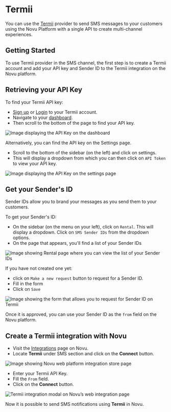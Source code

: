 # Termii

You can use the [Termii](https://termii.com/) provider to send SMS messages to your customers using the Novu Platform with a single API to create multi-channel experiences.

## Getting Started

To use Termii provider in the SMS channel, the first step is to create a Termii account and add your API key and Sender ID to the Termii integration on the Novu platform.

## Retrieving your API Key

To find your Termii API key:

- [Sign up](https://accounts.termii.com/#/register) or [Login](https://accounts.termii.com/#/login) to your Termii account.
- Navigate to your [dashboard](https://accounts.termii.com/#/).
- Then scroll to the bottom of the page to find your API key.

![Image displaying the API Key on the dashboard](/img/providers/sms/termii/api-key.png)

Alternatively, you can find the API key on the Settings page.

- Scroll to the bottom of the sidebar (on the left) and click on settings.
- This will display a dropdown from which you can then click on `API Token` to view your API key.

![Image displaying the API Key on the settings page](/img/providers/sms/termii/api-key-2.png)

## Get your Sender's ID

Sender IDs allow you to brand your messages as you send them to your customers.

To get your Sender's ID:

- On the sidebar (on the menu on your left), click on `Rental`. This will display a dropdown. Click on `SMS Sender IDs` from the dropdown options.
- On the page that appears, you'll find a list of your Sender IDs

![Image showing Rental page where you can view the list of your Sender IDs](/img/providers/sms/termii/sender-id.png)

If you have not created one yet:

- click on `Make a new request` button to request for a Sender ID.
- Fill in the form
- Click on `Save`

![Image showing the form that allows you to request for Sender ID on Termii](/img/providers/sms/termii/sender-id-request-form.png)

Once it is approved, you can use your Sender ID as the `from` field on the Novu platform.

## Create a Termii integration with Novu

- Visit the [Integrations](https://web.novu.co/integrations) page on Novu.
- Locate **Termii** under SMS section and click on the **Connect** button.

![Image showing Novu web platform integration store page](/img/providers/sms/termii/integration.png)

- Enter your Termii API Key.
- Fill the `From` field.
- Click on the **Connect** button.

![Termii integration modal on Novu’s web integration page](/img/providers/sms/termii/web.png)

Now it is possible to send SMS notifications using **Termii** in Novu.
